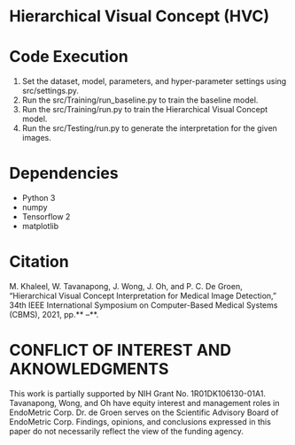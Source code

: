 # Hierarchical Visual Concept (HVC)

# Code Execution
1. Set the dataset, model, parameters, and hyper-parameter settings using src/settings.py.
2. Run the src/Training/run_baseline.py to train the baseline model.
3. Run the src/Training/run.py to train the Hierarchical Visual Concept model.
4. Run the src/Testing/run.py to generate the interpretation for the given images.


# Dependencies
- Python 3
- numpy
- Tensorflow 2
- matplotlib


# Citation
M. Khaleel, W. Tavanapong, J. Wong, J. Oh, and P. C. De Groen, “Hierarchical Visual Concept Interpretation for Medical Image Detection,” 34th IEEE International Symposium on Computer-Based Medical Systems (CBMS), 2021, pp.** –**.


# CONFLICT OF INTEREST AND AKNOWLEDGMENTS
This work is partially supported by NIH Grant No. 1R01DK106130-01A1. Tavanapong, Wong, and Oh have equity interest and management roles in EndoMetric Corp. Dr. de Groen serves on the Scientific Advisory Board of EndoMetric Corp. Findings, opinions, and conclusions expressed in this paper do not necessarily reflect the view of the funding agency.

